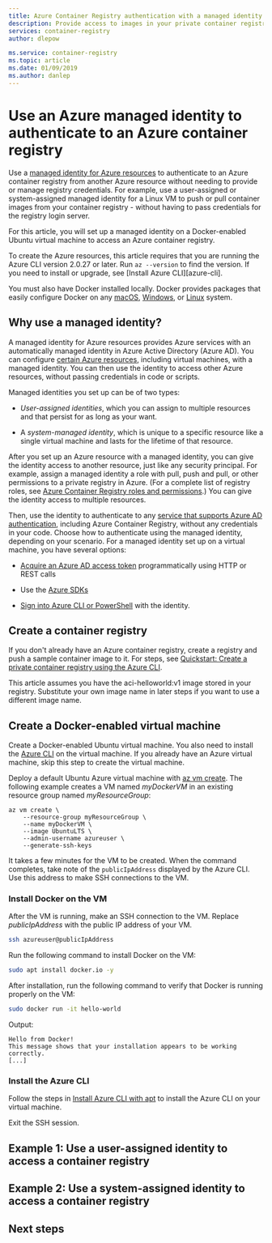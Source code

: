 ```yaml
---
title: Azure Container Registry authentication with a managed identity
description: Provide access to images in your private container registry by using a system-assigned or user-assigned managed Azure identity.
services: container-registry
author: dlepow

ms.service: container-registry
ms.topic: article
ms.date: 01/09/2019
ms.author: danlep
---
```


# Use an Azure managed identity to authenticate to an Azure container registry 

Use a [managed identity for Azure resources](active-directory/managed-identities-azure-resources/overview.md) to authenticate to an Azure container registry from another Azure resource without needing to provide or manage registry credentials. For example, use a user-assigned or system-assigned managed identity for a Linux VM to push or pull container images from your container registry - without having to pass credentials for the registry login server.

For this article, you will set up a managed identity on a Docker-enabled Ubuntu virtual machine to access an Azure container registry. 

To create the Azure resources, this article requires that you are running the Azure CLI version 2.0.27 or later. Run `az --version` to find the version. If you need to install or upgrade, see [Install Azure CLI][azure-cli].

You must also have Docker installed locally. Docker provides packages that easily configure Docker on any [macOS][docker-mac], [Windows][docker-windows], or [Linux][docker-linux] system.

## Why use a managed identity?

A managed identity for Azure resources provides Azure services with an automatically managed identity in Azure Active Directory (Azure AD). You can configure [certain Azure resources](active-directory/managed-identities-azure-resources/services-support-msi), including virtual machines, with a managed identity. You can then use the identity to access other Azure resources, without passing credentials in code or scripts.

Managed identities you set up can be of two types:

* *User-assigned identities*, which you can assign to multiple resources and that persist for as long as your want. 

* A *system-managed identity*, which is unique to a specific resource like a single virtual machine and lasts for the lifetime of that resource.

After you set up an Azure resource with a managed identity, you can give the identity access to another resource, just like any security principal. For example, assign a managed identity a role with pull, push and pull, or other permissions to a private registry in Azure. (For a complete list of registry roles, see [Azure Container Registry roles and permissions](container-registry-roles.md).) You can give the identity access to multiple resources.

Then, use the identity to authenticate to any [service that supports Azure AD authentication](../active-directory/managed-identities-azure-resources/services-support-msi.md#azure-services-that-support-azure-ad-authentication), including Azure Container Registry, without any credentials in your code. Choose how to authenticate using the managed identity, depending on your scenario. For a managed identity set up on a virtual machine, you have several options:

* [Acquire an Azure AD access token](../active-directory/managed-identities-azure-resources/how-to-use-vm-token.md) programmatically using HTTP or REST calls

* Use the [Azure SDKs](../active-directory/managed-identities-azure-resources/how-to-use-vm-sdk.md)

* [Sign into Azure CLI or PowerShell](./active-directory/managed-identities-azure-resources/how-to-use-vm-sign-in.md) with the identity. 


## Create a container registry

If you don't already have an Azure container registry, create a registry and push a sample container image to it. For steps, see [Quickstart: Create a private container registry using the Azure CLI](container-registry-get-started-azure-cli).

This article assumes you have the aci-helloworld:v1 image stored in your registry. Substitute your own image name in later steps if you want to use a different image name.

## Create a Docker-enabled virtual machine

Create a Docker-enabled Ubuntu virtual machine. You also need to install the [Azure CLI](/cli/azure/install-azure-cli?view=azure-cli-latest)  on the virtual machine. If you already have an Azure virtual machine, skip this step to create the virtual machine.

Deploy a default Ubuntu Azure virtual machine with [az vm create][az-vm-create]. The following example creates a VM named *myDockerVM* in an existing resource group named *myResourceGroup*:

```azurecli
az vm create \
    --resource-group myResourceGroup \
    --name myDockerVM \
    --image UbuntuLTS \
    --admin-username azureuser \
    --generate-ssh-keys
```

It takes a few minutes for the VM to be created. When the command completes, take note of the `publicIpAddress` displayed by the Azure CLI. Use this address to make SSH connections to the VM.

### Install Docker on the VM

After the VM is running, make an SSH connection to the VM. Replace *publicIpAddress* with the public IP address of your VM.

```bash
ssh azureuser@publicIpAddress
```
Run the following command to install Docker on the VM:

```bash
sudo apt install docker.io -y
```

After installation, run the following command to verify that Docker is running properly on the VM:

```bash
sudo docker run -it hello-world
```

Output:

```
Hello from Docker!
This message shows that your installation appears to be working correctly.
[...]
```

### Install the Azure CLI

Follow the steps in [Install Azure CLI with apt](/cli/azure/install-azure-cli-apt?view=azure-cli-latest) to install the Azure CLI on your virtual machine. 

Exit the SSH session.

## Example 1: Use a user-assigned identity to access a container registry


## Example 2: Use a system-assigned identity to access a container registry


## Next steps

<!-- LINKS - external -->
[docker-linux]: https://docs.docker.com/engine/installation/#supported-platforms
[docker-login]: https://docs.docker.com/engine/reference/commandline/login/
[docker-mac]: https://docs.docker.com/docker-for-mac/
[docker-push]: https://docs.docker.com/engine/reference/commandline/push/
[docker-tag]: https://docs.docker.com/engine/reference/commandline/tag/
[docker-windows]: https://docs.docker.com/docker-for-windows/

<!-- LINKS - Internal -->
[az-vm-create]: /cli/azure/vm#az-vm-create
[az-acr-login]: /cli/azure/acr#az-acr-login